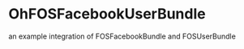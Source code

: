 OhFOSFacebookUserBundle
=======================

an example integration of FOSFacebookBundle and FOSUserBundle